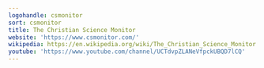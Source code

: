 ```yaml
---
logohandle: csmonitor
sort: csmonitor
title: The Christian Science Monitor
website: 'https://www.csmonitor.com/'
wikipedia: https://en.wikipedia.org/wiki/The_Christian_Science_Monitor
youtube: 'https://www.youtube.com/channel/UCTdvpZLANeVfpckUBQD7lCQ'
---
```

